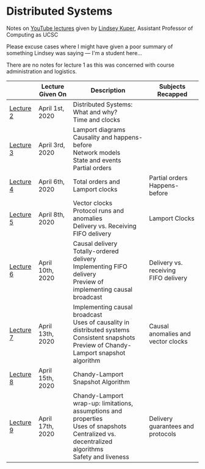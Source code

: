 # Distributed Systems

Notes on [YouTube lectures](https://www.youtube.com/user/lindseykuper/videos) given by [Lindsey Kuper](https://users.soe.ucsc.edu/~lkuper/), Assistant Professor of Computing as UCSC

Please excuse cases where I might have given a poor summary of something Lindsey was saying &mdash; I'm a student here...

There are no notes for lecture 1 as this was concerned with course administration and logistics.

|  | Lecture Given On | Description | Subjects Recapped |
|---|---|---|---|
| [Lecture 2](./Lecture%202.md) | April 1st, 2020 | Distributed Systems: What and why?<br>Time and clocks |
| [Lecture 3](./Lecture%203.md) | April 3rd, 2020| Lamport diagrams<br>Causality and happens-before<br>Network models<br>State and events<br>Partial orders
| [Lecture 4](./Lecture%204.md) | April 6th, 2020 | Total orders and Lamport clocks | Partial orders<br>Happens-before
| [Lecture 5](./Lecture%205.md) | April 8th, 2020 | Vector clocks<br>Protocol runs and anomalies<br>Delivery vs. Receiving<br>FIFO delivery | Lamport Clocks
| [Lecture 6](./Lecture%206.md) | April 10th, 2020 | Causal delivery<br>Totally-ordered delivery<br>Implementing FIFO delivery<br>Preview of implementing causal broadcast | Delivery vs. receiving<br>FIFO delivery
| [Lecture 7](./Lecture%207.md) | April 13th, 2020 | Implementing causal broadcast<br>Uses of causality in distributed systems<br>Consistent snapshots<br>Preview of Chandy-Lamport snapshot algorithm | Causal anomalies and vector clocks
| [Lecture 8](./Lecture%208.md) | April 15th, 2020 | Chandy-Lamport Snapshot Algorithm | 
| [Lecture 9](./Lecture%209.md) | April 17th, 2020 | Chandy-Lamport wrap-up: limitations, assumptions and properties<br>Uses of snapshots<br>Centralized vs. decentralized algorithms<br>Safety and liveness | Delivery guarantees and protocols

